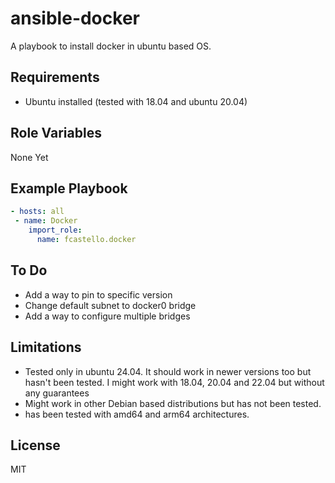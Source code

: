 ansible-docker
=========

A playbook to install docker in ubuntu based OS.

Requirements
------------

- Ubuntu installed (tested with 18.04 and ubuntu 20.04)

Role Variables
--------------

None Yet

Example Playbook
----------------
```yaml
- hosts: all
 - name: Docker
    import_role:
      name: fcastello.docker
```

To Do
-----

- Add a way to pin to specific version
- Change default subnet to docker0 bridge
- Add a way to configure multiple bridges

Limitations
-----------
- Tested only in ubuntu 24.04. It should work in newer versions too but hasn't been tested. I might work with 18.04, 20.04 and 22.04 but without any guarantees 
- Might work in other Debian based distributions but has not been tested.
- has been tested with amd64 and arm64 architectures. 


License
-------

MIT

